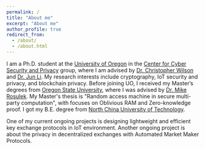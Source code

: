 ```yaml
---
permalink: /
title: "About me"
excerpt: "About me"
author_profile: true
redirect_from: 
  - /about/
  - /about.html
---
```


I am a Ph.D. student at the [University of Oregon](https://www.uoregon.edu/) in the [Center for Cyber Security and Privacy](https://ccsp.uoregon.edu/) group, where I am advised by [Dr. Christopher Wilson](https://ix.cs.uoregon.edu/~cwilson/) and [Dr. Jun Li](https://ix.cs.uoregon.edu/~lijun/). 
My research interests include cryptography, IoT security and privacy, and blockchain privacy. 
Before joining UO, I received my Master’s degrees from [Oregon State University](https://oregonstate.edu/), where I was advised by [Dr. Mike Rosulek](http://web.engr.oregonstate.edu/~rosulekm/). 
My Master's thesis is "Random access machine in secure multi-party computation", with focuses on Oblivious RAM and Zero-knowledge proof. I got my B.E. degree from [North China University of Technology](http://en.ncut.edu.cn/). 

One of my current ongoing projects is designing lightweight and efficient key exchange protocols in IoT environment. 
Another ongoing project is about the privacy in decentralized exchanges with Automated Market Maker Protocols. 

